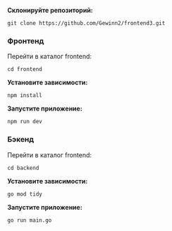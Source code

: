 **Склонируйте репозиторий:**
```
git clone https://github.com/Gewinn2/frontend3.git
```

### Фронтенд
Перейти в каталог frontend:
```
cd frontend
```

**Установите зависимости:**
```
npm install
```

**Запустите приложение:**
```
npm run dev
```

### Бэкенд
Перейти в каталог frontend:
```
cd backend
```

**Установите зависимости:**
```
go mod tidy
```

**Запустите приложение:**
```
go run main.go
```
